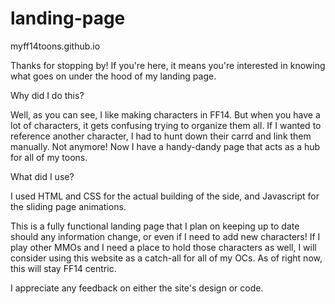 # landing-page

myff14toons.github.io
 
Thanks for stopping by! If you're here, it means you're interested in knowing what goes on under the hood of my landing page.

Why did I do this?

Well, as you can see, I like making characters in FF14. But when you have a lot of characters, it gets confusing trying to organize them all. If I wanted to reference another character, I had to hunt down their carrd and link them manually. Not anymore! Now I have a handy-dandy page that acts as a hub for all of my toons.

What did I use?

I used HTML and CSS for the actual building of the side, and Javascript for the sliding page animations.

This is a fully functional landing page that I plan on keeping up to date should any information change, or even if I need to add new characters! If I play other MMOs and I need a place to hold those characters as well, I will consider using this website as a catch-all for all of my OCs. As of right now, this will stay FF14 centric.

I appreciate any feedback on either the site's design or code.
